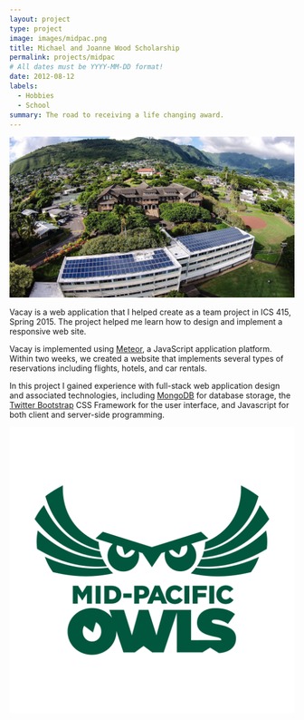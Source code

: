 ```yaml
---
layout: project
type: project
image: images/midpac.png
title: Michael and Joanne Wood Scholarship
permalink: projects/midpac
# All dates must be YYYY-MM-DD format!
date: 2012-08-12
labels:
  - Hobbies
  - School
summary: The road to receiving a life changing award.
---
```

<img class="ui image" src="../images/midpacCampus.jpg">

Vacay is a web application that I helped create as a team project in ICS 415, Spring 2015. The project helped me learn how to design and implement a responsive web site.

Vacay is implemented using [Meteor](http://meteor.com), a JavaScript application platform. Within two weeks, we created a website that implements several types of reservations including flights, hotels, and car rentals.

In this project I gained experience with full-stack web application design and associated technologies, including [MongoDB](http://mongodb.com) for database storage, the [Twitter Bootstrap](http://getbootstrap.com/) CSS Framework for the user interface, and Javascript for both client and server-side programming. 
 
<img class="ui image" src="../images/owls.jpg">
